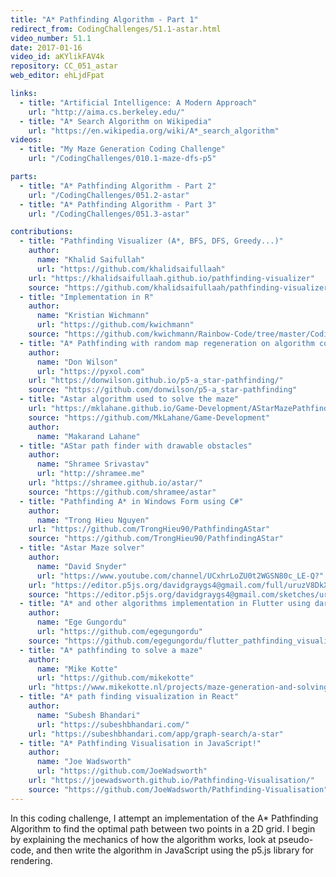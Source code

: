 ```yaml
---
title: "A* Pathfinding Algorithm - Part 1"
redirect_from: CodingChallenges/51.1-astar.html
video_number: 51.1
date: 2017-01-16
video_id: aKYlikFAV4k
repository: CC_051_astar
web_editor: ehLjdFpat

links:
  - title: "Artificial Intelligence: A Modern Approach"
    url: "http://aima.cs.berkeley.edu/"
  - title: "A* Search Algorithm on Wikipedia"
    url: "https://en.wikipedia.org/wiki/A*_search_algorithm"
videos:
  - title: "My Maze Generation Coding Challenge"
    url: "/CodingChallenges/010.1-maze-dfs-p5"

parts:
  - title: "A* Pathfinding Algorithm - Part 2"
    url: "/CodingChallenges/051.2-astar"
  - title: "A* Pathfinding Algorithm - Part 3"
    url: "/CodingChallenges/051.3-astar"

contributions:
  - title: "Pathfinding Visualizer (A*, BFS, DFS, Greedy...)"
    author:
      name: "Khalid Saifullah"
      url: "https://github.com/khalidsaifullaah"
    url: "https://khalidsaifullaah.github.io/pathfinding-visualizer"
    source: "https://github.com/khalidsaifullaah/pathfinding-visualizer"
  - title: "Implementation in R"
    author:
      name: "Kristian Wichmann"
      url: "https://github.com/kwichmann"
    source: "https://github.com/kwichmann/Rainbow-Code/tree/master/CodingChallenges/CC_51_astar/R"
  - title: "A* Pathfinding with random map regeneration on algorithm completion"
    author:
      name: "Don Wilson"
      url: "https://pyxol.com"
    url: "https://donwilson.github.io/p5-a_star-pathfinding/"
    source: "https://github.com/donwilson/p5-a_star-pathfinding"
  - title: "Astar algorithm used to solve the maze"
    url: "https://mklahane.github.io/Game-Development/AStarMazePathfinding/"
    source: "https://github.com/MkLahane/Game-Development"
    author:
      name: "Makarand Lahane"
  - title: "AStar path finder with drawable obstacles"
    author:
      name: "Shramee Srivastav"
      url: "http://shramee.me"
    url: "https://shramee.github.io/astar/"
    source: "https://github.com/shramee/astar"
  - title: "Pathfinding A* in Windows Form using C#"
    author:
      name: "Trong Hieu Nguyen"
    url: "https://github.com/TrongHieu90/PathfindingAStar"
    source: "https://github.com/TrongHieu90/PathfindingAStar"
  - title: "Astar Maze solver"
    author:
      name: "David Snyder"
      url: "https://www.youtube.com/channel/UCxhrLoZU0t2WGSN80c_LE-Q?"
    url: "https://editor.p5js.org/davidgraygs4@gmail.com/full/uruzV8DkX"
    source: "https://editor.p5js.org/davidgraygs4@gmail.com/sketches/uruzV8DkX"
  - title: "A* and other algorithms implementation in Flutter using dart"
    author:
      name: "Ege Gungordu"
      url: "https://github.com/egegungordu"
    source: "https://github.com/egegungordu/flutter_pathfinding_visualizer"
  - title: "A* pathfinding to solve a maze"
    author:
      name: "Mike Kotte"
      url: "https://github.com/mikekotte"
    url: "https://www.mikekotte.nl/projects/maze-generation-and-solving"
  - title: "A* path finding visualization in React"
    author:
      name: "Subesh Bhandari"
      url: "https://subeshbhandari.com/"
    url: "https://subeshbhandari.com/app/graph-search/a-star"
  - title: "A* Pathfinding Visualisation in JavaScript!"
    author:
      name: "Joe Wadsworth"
      url: "https://github.com/JoeWadsworth"
    url: "https://joewadsworth.github.io/Pathfinding-Visualisation/"
    source: "https://github.com/JoeWadsworth/Pathfinding-Visualisation"
---
```


In this coding challenge, I attempt an implementation of the A* Pathfinding Algorithm to find the optimal path between two points in a 2D grid.  I begin by explaining the mechanics of how the algorithm works, look at pseudo-code, and then write the algorithm in JavaScript using the p5.js library for rendering.
